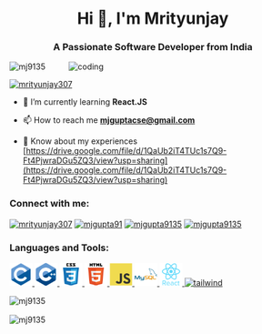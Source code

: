 <h1 align="center">Hi 👋, I'm Mrityunjay</h1>
<h3 align="center">A Passionate Software Developer from India</h3>
<img align="right" alt="coding" width="400" src="https://user-images.githubusercontent.com/55389276/140866485-8fb1c876-9a8f-4d6a-98dc-08c4981eaf70.gif">

<p align="left"> <img src="https://komarev.com/ghpvc/?username=mj9135&label=Profile%20views&color=0e75b6&style=flat" alt="mj9135" /> </p>

<p align="left"> <a href="https://twitter.com/mrityunjay307" target="blank"><img src="https://img.shields.io/twitter/follow/mrityunjay307?logo=twitter&style=for-the-badge" alt="mrityunjay307" /></a> </p>

- 🌱 I’m currently learning **React.JS**

- 📫 How to reach me **mjguptacse@gmail.com**

- 📄 Know about my experiences [https://drive.google.com/file/d/1QaUb2iT4TUc1s7Q9-Ft4PjwraDGu5ZQ3/view?usp=sharing](https://drive.google.com/file/d/1QaUb2iT4TUc1s7Q9-Ft4PjwraDGu5ZQ3/view?usp=sharing)

<h3 align="left">Connect with me:</h3>
<p align="left">
<a href="https://twitter.com/mrityunjay307" target="blank"><img align="center" src="https://raw.githubusercontent.com/rahuldkjain/github-profile-readme-generator/master/src/images/icons/Social/twitter.svg" alt="mrityunjay307" height="30" width="40" /></a>
<a href="https://linkedin.com/in/mjgupta91" target="blank"><img align="center" src="https://raw.githubusercontent.com/rahuldkjain/github-profile-readme-generator/master/src/images/icons/Social/linked-in-alt.svg" alt="mjgupta91" height="30" width="40" /></a>
<a href="https://www.leetcode.com/mjgupta9135" target="blank"><img align="center" src="https://raw.githubusercontent.com/rahuldkjain/github-profile-readme-generator/master/src/images/icons/Social/leet-code.svg" alt="mjgupta9135" height="30" width="40" /></a>
<a href="https://auth.geeksforgeeks.org/user/mjgupta9135" target="blank"><img align="center" src="https://raw.githubusercontent.com/rahuldkjain/github-profile-readme-generator/master/src/images/icons/Social/geeks-for-geeks.svg" alt="mjgupta9135" height="30" width="40" /></a>
</p>

<h3 align="left">Languages and Tools:</h3>
<p align="left"> <a href="https://www.cprogramming.com/" target="_blank" rel="noreferrer"> <img src="https://raw.githubusercontent.com/devicons/devicon/master/icons/c/c-original.svg" alt="c" width="40" height="40"/> </a> <a href="https://www.w3schools.com/cpp/" target="_blank" rel="noreferrer"> <img src="https://raw.githubusercontent.com/devicons/devicon/master/icons/cplusplus/cplusplus-original.svg" alt="cplusplus" width="40" height="40"/> </a> <a href="https://www.w3schools.com/css/" target="_blank" rel="noreferrer"> <img src="https://raw.githubusercontent.com/devicons/devicon/master/icons/css3/css3-original-wordmark.svg" alt="css3" width="40" height="40"/> </a> <a href="https://www.w3.org/html/" target="_blank" rel="noreferrer"> <img src="https://raw.githubusercontent.com/devicons/devicon/master/icons/html5/html5-original-wordmark.svg" alt="html5" width="40" height="40"/> </a> <a href="https://developer.mozilla.org/en-US/docs/Web/JavaScript" target="_blank" rel="noreferrer"> <img src="https://raw.githubusercontent.com/devicons/devicon/master/icons/javascript/javascript-original.svg" alt="javascript" width="40" height="40"/> </a> <a href="https://www.mysql.com/" target="_blank" rel="noreferrer"> <img src="https://raw.githubusercontent.com/devicons/devicon/master/icons/mysql/mysql-original-wordmark.svg" alt="mysql" width="40" height="40"/> </a> <a href="https://reactjs.org/" target="_blank" rel="noreferrer"> <img src="https://raw.githubusercontent.com/devicons/devicon/master/icons/react/react-original-wordmark.svg" alt="react" width="40" height="40"/> </a> <a href="https://tailwindcss.com/" target="_blank" rel="noreferrer"> <img src="https://www.vectorlogo.zone/logos/tailwindcss/tailwindcss-icon.svg" alt="tailwind" width="40" height="40"/> </a> </p>

<p><img align="center" src="https://github-readme-stats.vercel.app/api/top-langs?username=mj9135&show_icons=true&locale=en&layout=compact" alt="mj9135" /></p>

<p><img align="center" src="https://github-readme-streak-stats.herokuapp.com/?user=mj9135&" alt="mj9135" /></p>
